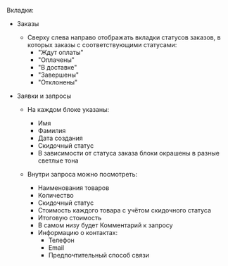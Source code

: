 Вкладки:
- Заказы
	- Сверху слева направо отображать вкладки статусов заказов, в которых заказы с соответствующими статусами:
		- "Ждут оплаты"
		- "Оплачены"
		- "В доставке"
		- "Завершены"
		- "Отклонены"
 
- Заявки и запросы
	- На каждом блоке указаны:
		- Имя
		- Фамилия
		- Дата создания
		- Скидочный статус
		- В зависимости от статуса заказа блоки окрашены в разные светлые тона
	
	- Внутри запроса можно посмотреть: 
		- Наименования товаров
		- Количество
		- Скидочный статус
		- Стоимость каждого товара с учётом скидочного статуса
		- Итоговую стоимость
		- В самом низу будет Комментарий к запросу
		- Информацию о контактах:
			- Телефон
			- Email
			- Предпочтительный способ связи

